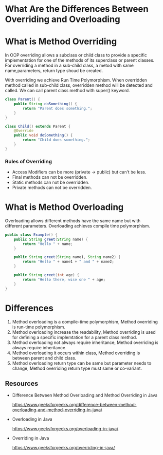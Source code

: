 # What Are the Differences Between Overriding and Overloading

# What is Method Overriding

In OOP overriding allows a subclass or child class to provide a specific implementation for one of the methods of its
superclass or parent classes. For overriding a method in a sub-child class, a metod with same name,parameters, return
type shoud be created.

With overriding we achieve Run Time Polymorphism. When overridden method called in sub-child class, overridden method
will be detected and called. We can call parent class method with super() keyword.

```java
class Parent() {
    public String doSomething() {
        return "Parent does something.";
    }
}

class Child() extends Parent {
    @Override
    public void doSomething() {
        return "Child does something.";
    }
}
```

### Rules of Overriding

- Access Modifiers can be more (private -> public) but can't be less.
- Final methods can not be overridden.
- Static methods can not be overridden.
- Private methods can not be overridden.

# What is Method Overloading

Overloading allows different methods have the same name but with different parameters. Overloading achieves compile time
polymorphism.

```java
public class Example() {
    public String greet(String name) {
        return "Hello " + name;
    }

    public String greet(String name1, String name2) {
        return "Hello " + name1 + " and " + name2;
    }

    public String greet(int age) {
        return "Hello there, wise one " + age;
    }
}
```

# Differences

1. Method overloading is a compile-time polymorphism, Method overriding is run-time polymorphism.
2. Method overloading increase the readability, Method overriding is used for defining a specific implemtation for a
   parent class method.
3. Method overloading not always require inheritance, Method overriding is always require inheritance.
4. Method overloading it occurs within class, Method overriding is between parent and child class.
5. Method overloading return type can be same but parameter needs to change, Method overriding return type must same or
   co-variant.

## Resources

- Difference Between Method Overloading and Method Overriding in Java

  https://www.geeksforgeeks.org/difference-between-method-overloading-and-method-overriding-in-java/


- Overloading in Java

  https://www.geeksforgeeks.org/overloading-in-java/


- Overriding in Java

  https://www.geeksforgeeks.org/overriding-in-java/